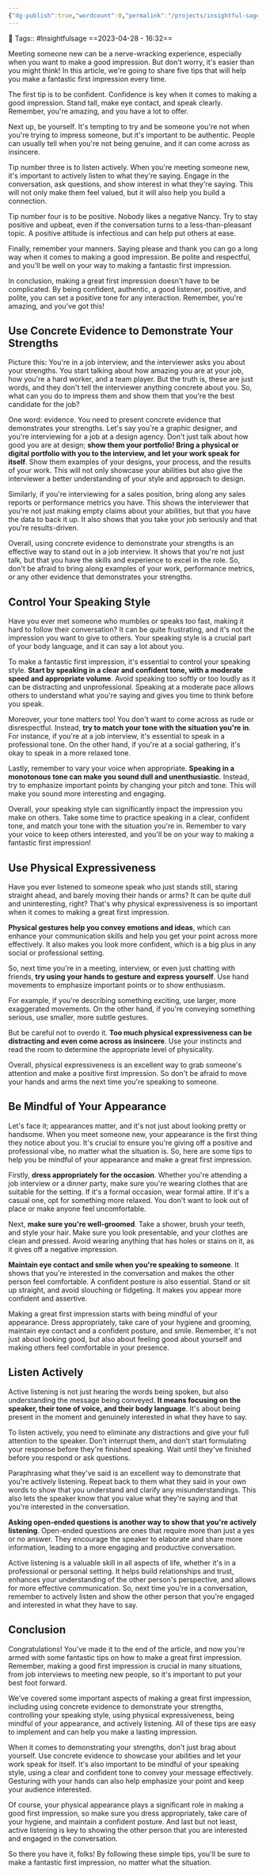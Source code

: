 ```yaml
---
{"dg-publish":true,"wordcount":0,"permalink":"/projects/insightful-sage/posts/5-powerful-tips-for-making-a-lasting-first-impression/","dgPassFrontmatter":true,"noteIcon":"3","created":"2023-11-14T21:08:37.731+05:30","updated":"2024-02-26T20:24:48.360+05:30"}
---
```


🧶 Tags:: #Insightfulsage 
==2023-04-28 - 16:32==

Meeting someone new can be a nerve-wracking experience, especially when you want to make a good impression. But don't worry, it's easier than you might think! In this article, we're going to share five tips that will help you make a fantastic first impression every time.

The first tip is to be confident. Confidence is key when it comes to making a good impression. Stand tall, make eye contact, and speak clearly. Remember, you're amazing, and you have a lot to offer.

Next up, be yourself. It's tempting to try and be someone you're not when you're trying to impress someone, but it's important to be authentic. People can usually tell when you're not being genuine, and it can come across as insincere.

Tip number three is to listen actively. When you're meeting someone new, it's important to actively listen to what they're saying. Engage in the conversation, ask questions, and show interest in what they're saying. This will not only make them feel valued, but it will also help you build a connection.

Tip number four is to be positive. Nobody likes a negative Nancy. Try to stay positive and upbeat, even if the conversation turns to a less-than-pleasant topic. A positive attitude is infectious and can help put others at ease.

Finally, remember your manners. Saying please and thank you can go a long way when it comes to making a good impression. Be polite and respectful, and you'll be well on your way to making a fantastic first impression.

In conclusion, making a great first impression doesn't have to be complicated. By being confident, authentic, a good listener, positive, and polite, you can set a positive tone for any interaction. Remember, you're amazing, and you've got this!

## Use Concrete Evidence to Demonstrate Your Strengths
Picture this: You're in a job interview, and the interviewer asks you about your strengths. You start talking about how amazing you are at your job, how you're a hard worker, and a team player. But the truth is, these are just words, and they don't tell the interviewer anything concrete about you. So, what can you do to impress them and show them that you're the best candidate for the job?

One word: evidence. You need to present concrete evidence that demonstrates your strengths. Let's say you're a graphic designer, and you're interviewing for a job at a design agency. Don't just talk about how good you are at design; **show them your portfolio! Bring a physical or digital portfolio with you to the interview, and let your work speak for itself**. Show them examples of your designs, your process, and the results of your work. This will not only showcase your abilities but also give the interviewer a better understanding of your style and approach to design.

Similarly, if you're interviewing for a sales position, bring along any sales reports or performance metrics you have. This shows the interviewer that you're not just making empty claims about your abilities, but that you have the data to back it up. It also shows that you take your job seriously and that you're results-driven.

Overall, using concrete evidence to demonstrate your strengths is an effective way to stand out in a job interview. It shows that you're not just talk, but that you have the skills and experience to excel in the role. So, don't be afraid to bring along examples of your work, performance metrics, or any other evidence that demonstrates your strengths.

## Control Your Speaking Style
Have you ever met someone who mumbles or speaks too fast, making it hard to follow their conversation? It can be quite frustrating, and it's not the impression you want to give to others. Your speaking style is a crucial part of your body language, and it can say a lot about you.

To make a fantastic first impression, it's essential to control your speaking style. **Start by speaking in a clear and confident tone, with a moderate speed and appropriate volume**. Avoid speaking too softly or too loudly as it can be distracting and unprofessional. Speaking at a moderate pace allows others to understand what you're saying and gives you time to think before you speak.

Moreover, your tone matters too! You don't want to come across as rude or disrespectful. Instead, **try to match your tone with the situation you're in**. For instance, if you're at a job interview, it's essential to speak in a professional tone. On the other hand, if you're at a social gathering, it's okay to speak in a more relaxed tone.

Lastly, remember to vary your voice when appropriate. **Speaking in a monotonous tone can make you sound dull and unenthusiastic**. Instead, try to emphasize important points by changing your pitch and tone. This will make you sound more interesting and engaging.

Overall, your speaking style can significantly impact the impression you make on others. Take some time to practice speaking in a clear, confident tone, and match your tone with the situation you're in. Remember to vary your voice to keep others interested, and you'll be on your way to making a fantastic first impression!

## Use Physical Expressiveness
Have you ever listened to someone speak who just stands still, staring straight ahead, and barely moving their hands or arms? It can be quite dull and uninteresting, right? That's why physical expressiveness is so important when it comes to making a great first impression.

**Physical gestures help you convey emotions and ideas**, which can enhance your communication skills and help you get your point across more effectively. It also makes you look more confident, which is a big plus in any social or professional setting.

So, next time you're in a meeting, interview, or even just chatting with friends, **try using your hands to gesture and express yourself**. Use hand movements to emphasize important points or to show enthusiasm.

For example, if you're describing something exciting, use larger, more exaggerated movements. On the other hand, if you're conveying something serious, use smaller, more subtle gestures.

But be careful not to overdo it. **Too much physical expressiveness can be distracting and even come across as insincere**. Use your instincts and read the room to determine the appropriate level of physicality.

Overall, physical expressiveness is an excellent way to grab someone's attention and make a positive first impression. So don't be afraid to move your hands and arms the next time you're speaking to someone.

## Be Mindful of Your Appearance
Let's face it; appearances matter, and it's not just about looking pretty or handsome. When you meet someone new, your appearance is the first thing they notice about you. It's crucial to ensure you're giving off a positive and professional vibe, no matter what the situation is. So, here are some tips to help you be mindful of your appearance and make a great first impression.

Firstly, **dress appropriately for the occasion**. Whether you're attending a job interview or a dinner party, make sure you're wearing clothes that are suitable for the setting. If it's a formal occasion, wear formal attire. If it's a casual one, opt for something more relaxed. You don't want to look out of place or make anyone feel uncomfortable.

Next, **make sure you're well-groomed**. Take a shower, brush your teeth, and style your hair. Make sure you look presentable, and your clothes are clean and pressed. Avoid wearing anything that has holes or stains on it, as it gives off a negative impression.

**Maintain eye contact and smile when you're speaking to someone**. It shows that you're interested in the conversation and makes the other person feel comfortable. A confident posture is also essential. Stand or sit up straight, and avoid slouching or fidgeting. It makes you appear more confident and assertive.

Making a great first impression starts with being mindful of your appearance. Dress appropriately, take care of your hygiene and grooming, maintain eye contact and a confident posture, and smile. Remember, it's not just about looking good, but also about feeling good about yourself and making others feel comfortable in your presence.


## Listen Actively
Active listening is not just hearing the words being spoken, but also understanding the message being conveyed. **It means focusing on the speaker, their tone of voice, and their body language**. It's about being present in the moment and genuinely interested in what they have to say.

To listen actively, you need to eliminate any distractions and give your full attention to the speaker. Don't interrupt them, and don't start formulating your response before they're finished speaking. Wait until they've finished before you respond or ask questions.

Paraphrasing what they've said is an excellent way to demonstrate that you're actively listening. Repeat back to them what they said in your own words to show that you understand and clarify any misunderstandings. This also lets the speaker know that you value what they're saying and that you're interested in the conversation.

**Asking open-ended questions is another way to show that you're actively listening**. Open-ended questions are ones that require more than just a yes or no answer. They encourage the speaker to elaborate and share more information, leading to a more engaging and productive conversation.

Active listening is a valuable skill in all aspects of life, whether it's in a professional or personal setting. It helps build relationships and trust, enhances your understanding of the other person's perspective, and allows for more effective communication. So, next time you're in a conversation, remember to actively listen and show the other person that you're engaged and interested in what they have to say.

## Conclusion
Congratulations! You've made it to the end of the article, and now you're armed with some fantastic tips on how to make a great first impression. Remember, making a good first impression is crucial in many situations, from job interviews to meeting new people, so it's important to put your best foot forward.

We've covered some important aspects of making a great first impression, including using concrete evidence to demonstrate your strengths, controlling your speaking style, using physical expressiveness, being mindful of your appearance, and actively listening. All of these tips are easy to implement and can help you make a lasting impression.

When it comes to demonstrating your strengths, don't just brag about yourself. Use concrete evidence to showcase your abilities and let your work speak for itself. It's also important to be mindful of your speaking style, using a clear and confident tone to convey your message effectively. Gesturing with your hands can also help emphasize your point and keep your audience interested.

Of course, your physical appearance plays a significant role in making a good first impression, so make sure you dress appropriately, take care of your hygiene, and maintain a confident posture. And last but not least, active listening is key to showing the other person that you are interested and engaged in the conversation.

So there you have it, folks! By following these simple tips, you'll be sure to make a fantastic first impression, no matter what the situation.